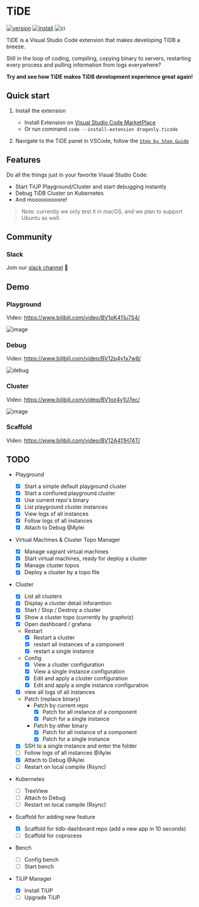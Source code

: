 # TiDE

[![version](https://vsmarketplacebadge.apphb.com/version/dragonly.ticode.svg)](https://marketplace.visualstudio.com/items?itemName=dragonly.ticode)
[![install](https://vsmarketplacebadge.apphb.com/installs-short/dragonly.ticode.svg)](https://marketplace.visualstudio.com/items?itemName=dragonly.ticode)
![ci](https://github.com/dragonly/ticode/workflows/ci/badge.svg)

TiDE is a Visual Studio Code extension that makes developing TiDB a breeze.

Still in the loop of coding, compiling, copying binary to servers, restarting every process and pulling information from logs everywhere?

**Try and see how TiDE makes TiDB development experience great again!**

## Quick start

1. Install the extension

   - Install Extension on [Visual Studio Code MarketPlace](https://marketplace.visualstudio.com/items?itemName=dragonly.ticode)
   - Or run command `code --install-extension dragonly.ticode`

1. Navigate to the TiDE panel in VSCode, follow the [`Step by Step Guide`](./doc/guide.md)

## Features

Do all the things just in your favorite Visual Studio Code:

- Start TiUP Playground/Cluster and start debugging instantly
- Debug TiDB Cluster on Kubernetes
- And mooooooooore!

> Note: currently we only test it in macOS, and we plan to support Ubuntu as well.

## Community

### Slack

Join our [slack channel](https://slack.tidb.io/invite?team=tidb-community&channel=tide&ref=website) 🥳

## Demo

### Playground

Video: https://www.bilibili.com/video/BV1pK411u7S4/

![image](https://user-images.githubusercontent.com/1284531/104793321-f7fe6c80-57dc-11eb-8b51-a25a6690d87a.png)

### Debug

Video: https://www.bilibili.com/video/BV12p4y1x7w8/

![debug](https://user-images.githubusercontent.com/18556593/104743603-d70b2c80-5786-11eb-988b-8f8c3f2daeae.gif)

### Cluster

Video: https://www.bilibili.com/video/BV1oz4y1U7ec/

![image](https://user-images.githubusercontent.com/1284531/104792552-b7e9ba80-57d9-11eb-907c-1d0cfbc6d72d.png)

### Scaffold

Video: https://www.bilibili.com/video/BV12A411H74T/

## TODO

- Playground

  - [x] Start a simple default playground cluster
  - [x] Start a confiured playground cluster
  - [x] Use current repo's binary
  - [x] List playground cluster instances
  - [x] View logs of all instances
  - [x] Follow logs of all instances
  - [x] Attach to Debug @Aylei

- Virtual Machines & Cluster Topo Manager

  - [x] Manage vagrant virtual machines
  - [x] Start virtual machines, ready for deploy a cluster
  - [x] Manage cluster topos
  - [x] Deploy a cluster by a topo file

- Cluster

  - [x] List all clusters
  - [x] Display a cluster detail inforamtion
  - [x] Start / Stop / Destroy a cluster
  - [x] Show a cluster topo (currently by graphviz)
  - [x] Open dashboard / grafana
  - Restart
    - [x] Restart a cluster
    - [x] restart all instances of a component
    - [x] restart a single instance
  - Config
    - [x] View a cluster configuration
    - [x] View a single instance configuration
    - [x] Edit and apply a cluster configuration
    - [x] Edit and apply a single instance configuration
  - [x] view all logs of all instances
  - Patch (replace binary)
    - Patch by current repo
      - [x] Patch for all instance of a component
      - [x] Patch for a single instance
    - Patch by other binary
      - [x] Patch for all instance of a component
      - [x] Patch for a single instance
  - [x] SSH to a single instance and enter the folder
  - [ ] Follow logs of all instances @Aylei
  - [x] Attach to Debug @Aylei
  - [ ] Restart on local compile (Rsync)

- Kubernetes

  - [ ] TreeView
  - [ ] Attach to Debug
  - [ ] Restart on local compile (Rsync)

- Scaffold for adding new feature

  - [x] Scaffold for tidb-dashboard repo (add a new app in 10 seconds)
  - [ ] Scaffold for coprocess

- Bench

  - [ ] Config bench
  - [ ] Start bench

- TiUP Manager

  - [x] Install TiUP
  - [ ] Upgrade TiUP
